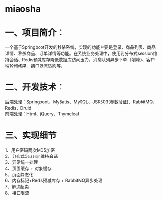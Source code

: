 # miaosha
# 一、项目简介：  
一个基于Springboot开发的秒杀系统，实现的功能主要是登录，商品列表、商品详情、秒杀商品、订单详情等功能。在系统业务处理中，使用到分布式session维持会话、Redis预减库存降低数据库访问压力，消息队列异步下单（削峰）、客户端轮询结果、接口限流防刷等。
# 二、开发技术：  
后端处理：Springboot、MyBatis、MySQL、JSR303(参数验证)、RabbitMQ、Redis、Druid  
前端处理：Html、jQuery、Thymeleaf
# 三、实现细节  
1、用户密码两次MD5加密  
2、分布式Session维持会话  
3、异常统一处理  
4、页面缓存 + 对象缓存  
5、页面静态化  
6、内存标记+Redis预减库存 + RabbitMQ异步处理  
7、解决超卖  
8、接口限流
